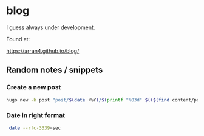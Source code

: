 # blog

I guess always under development.

Found at:

https://arran4.github.io/blog/

## Random notes / snippets

### Create a new post
```bash
hugo new -k post "post/$(date +%Y)/$(printf "%03d" $(($(find content/post/$(date +%Y) -mindepth 1 -maxdepth 1 -type d | wc -l )+1)))-PostTitle"
```

### Date in right format
```bash
 date --rfc-3339=sec
```